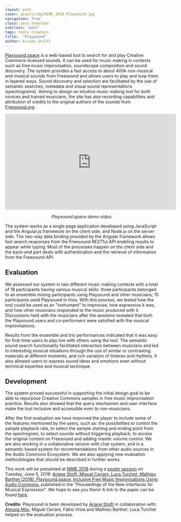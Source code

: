 ```yaml
---
layout: post
cover: assets/img/NIME_2018_Playsound.jpg
navigation: True
class: post-template
subclass: 'post'
tags: tools creators
title:  "Playsound"
author: Ariane Stolfi
---
```


[Playsound.space](http://playsound.space/) is a web-based tool to search for and play Creative Commons-licensed sounds. It can be used for music making in contexts such as free music improvisation, soundscape composition and sound discovery. The system provides a fast access to about 400k non-musical and musical sounds from Freesound and allows users to play and loop them in layered ways. Sound discovery and selection are facilitated by the use of semantic searches, metadata and visual sound representations (spectrograms). Aiming to design an intuitive music making tool for both novices and trained musicians, the site has also recording capabilities and attribution of credits to the original authors of the sounds from [Freesound.org](http://freesound.org).

<iframe width="560" height="315" src="https://www.youtube.com/embed/yv8T70rawzs" frameborder="0" allow="autoplay; encrypted-media" allowfullscreen></iframe>

<p style="text-align:center; padding-top:0"><em>Playsound.space demo video.</em></p>

The system works as a single page application developed using JavaScript and the Angular.js framework on the client side, and Node.js on the server side. The two-way data binding provided by the Angular framework allows fast search responses from the Freesound RESTful API enabling results to appear while typing. Most of the processes happen on the client side and the back-end part deals with authentication and the retrieval of information from the Freesound API.

## Evaluation

We assessed our system in two different music making contexts with a total of 18 participants having various musical skills: three participants belonged to an ensemble mixing participants using Playsound and other musicians; 15 participants used Playsound in trios. With this process, we tested how the tool could be used as an "instrument" to improvise, how expressive it was, and how other musicians responded to the music produced with it. Discussions held with the musicians after the sessions revealed that both the Playsound users and co-performers were satisfied with the musical improvisations.

Results from the ensemble and trio performances indicated that it was easy for first-time users to play live with others using the tool. The semantic sound search functionality facilitated interaction between musicians and led to interesting musical situations through the use of similar or contrasting materials at different moments, and rich variation of timbres and rhythms. It also allowed users to express sound ideas and emotions even without technical expertise and musical technique.

## Development

The system proved successful in supporting the initial design goal to be able to repurpose Creative Commons samples in free music improvisation practice. Results also showed that the query mechanism and user interface make the tool inclusive and accessible even to non-musicians.

After the first evaluation we have improved the player to include some of the features mentioned by the users, such as: the possibilities to control the sample playback rate, to select the sample starting and ending point from the spectrogram, to select sounds without triggering playback, to access the original content on Freesound and adding master volume control. We are also working in a collaborative version with chat system, and in a semantic based system for recommendations from other audio sources in the Audio Commons Ecosystem. We are also applying new evaluation methodologies that should be described in further works.

This work will be presented at [NIME 2018](http://nime2018.org/) during a [poster session](https://nime2018.sched.com/event/EBmh/demo-poster-session-2) on Tuesday, June 5, 2018: [Ariane Stolfi, Miguel Ceriani, Luca Turchet, Mathieu Barthet (2018). Playsound.space: Inclusive Free Music Improvisations Using Audio Commons](https://www.researchgate.net/publication/324546442_Playsoundspace_Inclusive_Free_Music_Improvisations_Using_Audio_Commons), published in the "Proceedings of the New Interfaces for Musical Expression". We hope to see you there! A link to the paper can be found [here](https://www.researchgate.net/publication/324546442_Playsoundspace_Inclusive_Free_Music_Improvisations_Using_Audio_Commons).

**Credits**: Playsound is been developed by [Ariane Stolfi](http://ariane.stolfi.org) in collaboration with: [Alessia Milo](http://www.alessiamilo.com/), Miguel Ceriani, Fabio Viola and Mathieu Barthet. Luca Turchet helped on the evaluation process.
